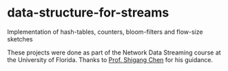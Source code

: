 # data-structure-for-streams
Implementation of hash-tables, counters, bloom-filters and flow-size sketches


These projects were done as part of the Network Data Streaming course at the University of Florida. Thanks to [Prof. Shigang Chen](https://www.cise.ufl.edu/chen-shigang/) for his guidance.

